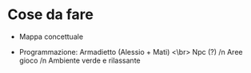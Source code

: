 # Cose da fare

- Mappa concettuale 

- Programmazione:
Armadietto (Alessio + Mati)
<\br> Npc (?)
/n Aree gioco
/n Ambiente verde e rilassante 
